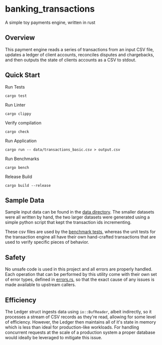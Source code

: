 # banking_transactions

A simple toy payments engine, written in rust

## Overview

This payment engine reads a series of transactions from an input CSV file,
updates a ledger of client accounts, reconciles disputes and chargebacks, and
then outputs the state of clients accounts as a CSV to stdout.

## Quick Start

Run Tests
```shell
cargo test
```

Run Linter
```shell
cargo clippy
```

Verify compilation
```shell
cargo check
```

Run Application
```shell
cargo run -- data/transactions_basic.csv > output.csv
```

Run Benchmarks
```shell
cargo bench
```

Release Build
```shell
cargo build --release
```

## Sample Data

Sample input data can be found in the [data  directory](./data). The smaller 
datasets were all written by hand, the two larger datasets were generated using
a simple python script that kept the transaction ids incrementing.

These csv files are used by the [benchmark tests](./benches/transaction_benches.rs),
whereas the unit tests for the transaction engine all have their own 
hand-crafted transactions that are used to verify specific pieces of behavior.

## Safety

No unsafe code is used in this project and all errors are properly handled. 
Each operation that can be performed by this utility come with their own set of
error types, defined in [errors.rs](./src/errors.rs), so that the exact cause of
any issues is made available to upstream callers.

## Efficiency

The Ledger struct ingests data using `io::BufReader`, albeit indirectly, so it 
processes a stream of CSV records as they're read, allowing for some level of 
efficiency. However, the Ledger then maintains all of it's state in memory 
which is less than ideal for production-like workloads. For handling concurrent
requests at the scale of a production system a proper database would ideally
be leveraged to mitigate this issue.
